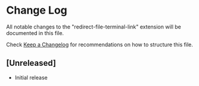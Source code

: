 # Change Log

All notable changes to the "redirect-file-terminal-link" extension will be documented in this file.

Check [Keep a Changelog](http://keepachangelog.com/) for recommendations on how to structure this file.

## [Unreleased]

- Initial release